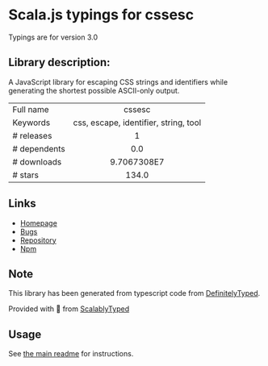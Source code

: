 
# Scala.js typings for cssesc

Typings are for version 3.0

## Library description:
A JavaScript library for escaping CSS strings and identifiers while generating the shortest possible ASCII-only output.

|                    |                 |
| ------------------ | :-------------: |
| Full name          | cssesc |
| Keywords           | css, escape, identifier, string, tool |
| # releases         | 1 |
| # dependents       | 0.0 |
| # downloads        | 9.7067308E7 |
| # stars            | 134.0 |

## Links
- [Homepage](https://mths.be/cssesc)
- [Bugs](https://github.com/mathiasbynens/cssesc/issues)
- [Repository](https://github.com/mathiasbynens/cssesc)
- [Npm](https://www.npmjs.com/package/cssesc)
    


## Note
This library has been generated from typescript code from [DefinitelyTyped](https://definitelytyped.org).

Provided with :purple_heart: from [ScalablyTyped](https://github.com/oyvindberg/ScalablyTyped)

## Usage
See [the main readme](../../readme.md) for instructions.


